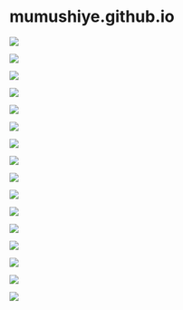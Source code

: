 # mumushiye.github.io

![](https://github.com/mumushiye/mumushiye.github.io/blob/main/%E5%BE%AE%E4%BF%A1%E5%9B%BE%E7%89%87_20210728132109.jpg)

![](https://github.com/mumushiye/mumushiye.github.io/blob/main/%E5%BE%AE%E4%BF%A1%E5%9B%BE%E7%89%87_20210728132126.jpg)

![](https://github.com/mumushiye/mumushiye.github.io/blob/main/%E5%BE%AE%E4%BF%A1%E5%9B%BE%E7%89%87_20210728132130.jpg)

![](https://github.com/mumushiye/mumushiye.github.io/blob/main/%E5%BE%AE%E4%BF%A1%E5%9B%BE%E7%89%87_20210728132135.jpg)

![](https://github.com/mumushiye/mumushiye.github.io/blob/main/%E5%BE%AE%E4%BF%A1%E5%9B%BE%E7%89%87_20210728132139.jpg)

![](https://github.com/mumushiye/mumushiye.github.io/blob/main/%E5%BE%AE%E4%BF%A1%E5%9B%BE%E7%89%87_20210728132144.jpg)

![](https://github.com/mumushiye/mumushiye.github.io/blob/main/%E5%BE%AE%E4%BF%A1%E5%9B%BE%E7%89%87_20210728132148.jpg)

![](https://github.com/mumushiye/mumushiye.github.io/blob/main/%E5%BE%AE%E4%BF%A1%E5%9B%BE%E7%89%87_20210728132152.jpg)

![](https://github.com/mumushiye/mumushiye.github.io/blob/main/%E5%BE%AE%E4%BF%A1%E5%9B%BE%E7%89%87_20210728132416.jpg)

![](https://github.com/mumushiye/mumushiye.github.io/blob/main/%E5%BE%AE%E4%BF%A1%E5%9B%BE%E7%89%87_20210728132420.jpg)

![](https://github.com/mumushiye/mumushiye.github.io/blob/main/%E5%BE%AE%E4%BF%A1%E5%9B%BE%E7%89%87_20210728132424.jpg)

![](https://github.com/mumushiye/mumushiye.github.io/blob/main/%E5%BE%AE%E4%BF%A1%E5%9B%BE%E7%89%87_20210728132428.jpg)

![](https://github.com/mumushiye/mumushiye.github.io/blob/main/%E5%BE%AE%E4%BF%A1%E5%9B%BE%E7%89%87_20210728132431.jpg)

![](https://github.com/mumushiye/mumushiye.github.io/blob/main/%E5%BE%AE%E4%BF%A1%E5%9B%BE%E7%89%87_20210728134630.jpg)

![](https://github.com/mumushiye/mumushiye.github.io/blob/main/%E5%BE%AE%E4%BF%A1%E5%9B%BE%E7%89%87_20210728134636.jpg)

![](https://github.com/mumushiye/mumushiye.github.io/blob/main/%E5%BE%AE%E4%BF%A1%E5%9B%BE%E7%89%87_20210728134644.jpg)



![]()

![]()

![]()

![]()
